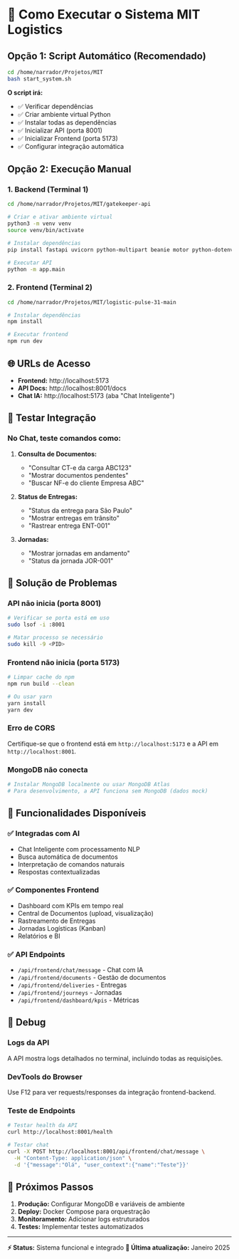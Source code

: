 # 🚀 Como Executar o Sistema MIT Logistics

## Opção 1: Script Automático (Recomendado)

```bash
cd /home/narrador/Projetos/MIT
bash start_system.sh
```

**O script irá:**
- ✅ Verificar dependências
- ✅ Criar ambiente virtual Python
- ✅ Instalar todas as dependências
- ✅ Inicializar API (porta 8001)
- ✅ Inicializar Frontend (porta 5173)
- ✅ Configurar integração automática

## Opção 2: Execução Manual

### 1. Backend (Terminal 1)
```bash
cd /home/narrador/Projetos/MIT/gatekeeper-api

# Criar e ativar ambiente virtual
python3 -m venv venv
source venv/bin/activate

# Instalar dependências
pip install fastapi uvicorn python-multipart beanie motor python-dotenv

# Executar API
python -m app.main
```

### 2. Frontend (Terminal 2)
```bash
cd /home/narrador/Projetos/MIT/logistic-pulse-31-main

# Instalar dependências
npm install

# Executar frontend
npm run dev
```

## 🌐 URLs de Acesso

- **Frontend:** http://localhost:5173
- **API Docs:** http://localhost:8001/docs
- **Chat IA:** http://localhost:5173 (aba "Chat Inteligente")

## 🧪 Testar Integração

### No Chat, teste comandos como:

1. **Consulta de Documentos:**
   - "Consultar CT-e da carga ABC123"
   - "Mostrar documentos pendentes"
   - "Buscar NF-e do cliente Empresa ABC"

2. **Status de Entregas:**
   - "Status da entrega para São Paulo"
   - "Mostrar entregas em trânsito"
   - "Rastrear entrega ENT-001"

3. **Jornadas:**
   - "Mostrar jornadas em andamento"
   - "Status da jornada JOR-001"

## 🔧 Solução de Problemas

### API não inicia (porta 8001)
```bash
# Verificar se porta está em uso
sudo lsof -i :8001

# Matar processo se necessário
sudo kill -9 <PID>
```

### Frontend não inicia (porta 5173)
```bash
# Limpar cache do npm
npm run build --clean

# Ou usar yarn
yarn install
yarn dev
```

### Erro de CORS
Certifique-se que o frontend está em `http://localhost:5173` e a API em `http://localhost:8001`.

### MongoDB não conecta
```bash
# Instalar MongoDB localmente ou usar MongoDB Atlas
# Para desenvolvimento, a API funciona sem MongoDB (dados mock)
```

## 📱 Funcionalidades Disponíveis

### ✅ Integradas com AI
- Chat Inteligente com processamento NLP
- Busca automática de documentos
- Interpretação de comandos naturais
- Respostas contextualizadas

### ✅ Componentes Frontend
- Dashboard com KPIs em tempo real
- Central de Documentos (upload, visualização)
- Rastreamento de Entregas
- Jornadas Logísticas (Kanban)
- Relatórios e BI

### ✅ API Endpoints
- `/api/frontend/chat/message` - Chat com IA
- `/api/frontend/documents` - Gestão de documentos
- `/api/frontend/deliveries` - Entregas
- `/api/frontend/journeys` - Jornadas
- `/api/frontend/dashboard/kpis` - Métricas

## 🐛 Debug

### Logs da API
A API mostra logs detalhados no terminal, incluindo todas as requisições.

### DevTools do Browser
Use F12 para ver requests/responses da integração frontend-backend.

### Teste de Endpoints
```bash
# Testar health da API
curl http://localhost:8001/health

# Testar chat
curl -X POST http://localhost:8001/api/frontend/chat/message \
  -H "Content-Type: application/json" \
  -d '{"message":"Olá", "user_context":{"name":"Teste"}}'
```

## 🎯 Próximos Passos

1. **Produção:** Configurar MongoDB e variáveis de ambiente
2. **Deploy:** Docker Compose para orquestração
3. **Monitoramento:** Adicionar logs estruturados
4. **Testes:** Implementar testes automatizados

---
**⚡ Status:** Sistema funcional e integrado
**📅 Última atualização:** Janeiro 2025